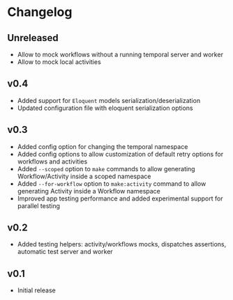 # Changelog

## Unreleased
- Allow to mock workflows without a running temporal server and worker
- Allow to mock local activities

## v0.4
- Added support for `Eloquent` models serialization/deserialization
- Updated configuration file with eloquent serialization options

## v0.3
- Added config option for changing the temporal namespace
- Added config options to allow customization of default retry options for workflows and activities
- Added `--scoped` option to `make` commands to allow generating Workflow/Activity inside a scoped namespace
- Added `--for-workflow` option to `make:activity` command to allow generating Activity inside a Workflow namespace
- Improved app testing performance and added experimental support for parallel testing

## v0.2
- Added testing helpers: activity/workflows mocks, dispatches assertions, automatic test server and worker

## v0.1
- Initial release
